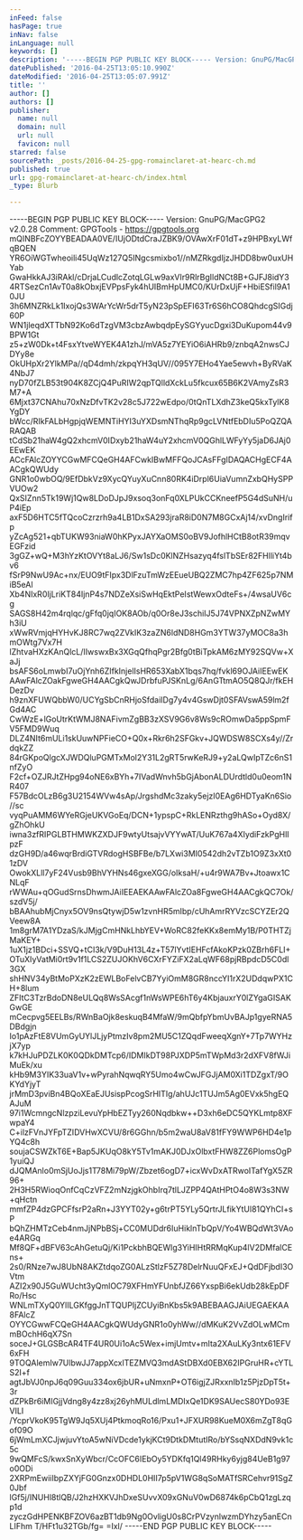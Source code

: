 ```yaml
---
inFeed: false
hasPage: true
inNav: false
inLanguage: null
keywords: []
description: '-----BEGIN PGP PUBLIC KEY BLOCK----- Version: GnuPG/MacGPG2 v2.0.28 Comment: GPGTools - https://gpgtools.org mQINBFcZOYYBEADAA0VE/IUjODtdCraJZBK9/OVAwXrF01dT+z9HPBxyLWfqBQEN YR6OiWGTwheoili45UqWz127Q5INgcsmixbo1//nMZRkgdIjzJHDD8bw0uxUHYab GwaHkkAJ3iRAkl/cDrjaLCudlcZotqLGLw9axVIr9RlrBgIldNCt8B+GJFJ8idY3 4RTSezCn1AvT0a8kObxjEVPpsFyk4hUIBmHpUMC0/KUrDxUjF+HbiESfil9A10JU 3h6MNZRkLk1IxojQs3WArYcWr5drT5yN23pSpEFI63Tr6S6hCO8QhdcgSIGdj60P WN1jleqdXTTbN92Ko6dTzgVM3cbzAwbqdpEySGYyucDgxi3DuKupom44v9BPW1Gt z5+zW0Dk+t4FsxYtveWYEK4A1zhJ/mVA5z7YEYiO6iAHRb9/znbqA2nwsCJDYy8e OkUHpXr2YlkMPa//qD4dmh/zkpqYH3qUV//095Y7EHo4Yae5ewvh+ByRVaK4NbJ7 nyD70fZLB53t904K8ZCjQ4PuRIW2qpTQlldXckLu5fkcux65B6K2VAmyZsR3M7+A 6Mjxt37CNAhu70xNzDfvTK2v28c5J722wEdpo/0tQnTLXdhZ3keQ5kxTylK8YgDY bWcc/RIkFALbHgpjqWEMNTiHYI3uYXDsmNThqRp9gcLVNtfEbDIu5PoQZQARAQAB tCdSb21haW4gQ2xhcmV0IDxyb21haW4uY2xhcmV0QGhlLWFyYy5jaD6JAj0EEwEK ACcFAlcZOYYCGwMFCQeGH4AFCwkIBwMFFQoJCAsFFgIDAQACHgECF4AACgkQWUdy GNR1o0wbOQ/9EfDbkVz9XycQYuyXuCnn80RK4iDrpl6UiaVumnZxbQHySPPVUOw2 QxSIZnn5Tk19Wj1Qw8LDoDJpJ9xsoq3onFq0XLPUkCCKneefP5G4dSuNH/uP4iEp axF5D6HTC5fTQcoCzrzrh9a4LB1DxSA293jraR8iD0N7M8GCxAj14/xvDngIrifp yZcAg521+qbTUKW93niaW0hKPyxJAYXaOMS0oBV9JofhlHCtB8otR39mqvEGFzid 3gGZ+wQ+M3hYzKtOVYt8aLJ6/Sw1sDc0KlNZHsazyq4fslTbSEr82FHlliYt4bv6 fSrP9NwU9Ac+nx/EUO9tFIpx3DlFzuTmWzEEueUBQ2ZMC7hp4ZF625p7NMiB5eAl Xb4NIxR0IjLriKT84IjnP4s7NDZeXsiSwHqEktPeIstWewxOdteFs+/4wsaUV6cg SAGS8H42m4rqlqc/gFfq0jqIOK8AOb/q0Or8eJ3schiIJ5J74VPNXZpNZwMYh3iU xWwRVmjqHYHvKJ8RC7wq2ZVkIK3zaZN6ldND8HGm3YTW37yMOC8a3hmOWtg7Vx7H lZhtvaHXzKAnQlcL/IIwswxBx3XGqQfhqPgr2Bfg0tBiTpkAM6zMY92SQVw+XaJj bsAFS6oLmwbI7uOjYnh6ZIfkInjelIsHR653XabX1bqs7hq/fvkl69OJAiIEEwEK AAwFAlcZOakFgweGH4AACgkQwJDrbfuPJSKnLg/6AnGTtmAO5Q8QJr/fkEHDezDv h9znXFUWQbbW0/UCYgSbCnRHjoSfdaiIDg7y4v4GswDjt0SFAVswA59lm2fGd4AC CwWzE+lGoUtrKtWMJ8NAFivmZgBB3zXSV9G6v8Ws9cROmwDa5ppSpmFV5FMD9Wuq DLZ4NIt6mULi1skUuwNPFieCO+Q0x+Rkr6h2SFGkv+JQWDSW8SCXs4y//ZrdqkZZ 84rGKpoQlgcXJWDQluPGMTxMol2Y31L2gRT5rwKeRJ9+y2aLQwIpTZc6nS1nfZyO F2cf+OZJRJtZHpg94oNE6xBYh+7IVadWnvh5bGjAbonALDUrdtld0u0eom1NR407 F57BdcOLzB6g3U2154WVw4sAp/JrgshdMc3zaky5ejzI0EAg6HDTyaKn6Sio//sc vyqPuAMM6WYeRGjeUKVGoEq/DCN+1ypspC+RkLENRzthg9hASo+Oyd8X/gZhOhkU iwna3zfRIPGLBTHMWKZXDJF9wtyUtsajvVYYwAT/UuK767a4XIydiFzkPgHlIpzF dzGH9D/a46wqrBrdiGTVRdogHSBFBe/b7LXwi3MI0542dh2vTZb1O9Z3xXt01zDV OwokXLll7yF24Vusb9BhVYHNs46gxeXGG/oIksaH/+u4r9WA7Bv+Jtoawx1CNLqF rWWAu+qOGudSrnsDhwmJAiIEEAEKAAwFAlcZOa8FgweGH4AACgkQC7Ok/szdV5j/ bBAAhubMjCnyx5OV9nsQtywjD5w1zvnHR5mIbp/cUhAmrRYVzcSCYZEr2QVeew8A 1m8grM7A1YDzaS/kJMjgCmHNkLhbYEV+WoRC82feKKx8emMy1B/P0THTZjMaKEY+ 1uX1jz1BDci+SSVQ+tCI3k/V9DuH13L4z+T57lYvtIEHFcfAkoKPzk0ZBrh6FLI+ OTuXIyVatMi0rt9v1f1LCS2ZUJOKhV6CXrFYZiFX2aLqWF68pjRBpdcD5C0dl3GX shHNV34yBtMoPXzK2zEWLBoFelvCB7YyiOmM8GR8nccYI1rX2UDdqwPX1CH+8lum ZFItC3TzrBdoDN8eULQq8WsSAcgf1nWsWPE6hT6y4KbjauxrY0lZYgaGISAKGwGE mCecpvg5EELBs/RWnBaOjk8eskuqB4MfaW/9mQbfpYbmUvBAJp1gyeRNA5DBdgjn Io1pAzFtE8VUmGyUYlJLjyPtmzIv8pm2MU5C1ZQqdFweeqXgnY+7Tp7WYHzjX7yp k7kHJuPDZLK0K0QDkDMTcp6/IDMIkDT98PJXDP5mTWpMd3r2dXFV8fWJiMuEk/xu kHb9M3YIK33uaV1v+wPyrahNqwqRY5Umo4wCwJFGJjAM0Xi1TDZgxT/9OKYdYjyT jrMmD3pviBn4BQoXEaEJUsispPcogSrHITIg/ahUJc1TUJm5Ag0EVxk5hgEQAJuM 97i1WcmngcNlzpziLevuYpHbEZTyy260Nqdbkw++D3xh6eDC5QYKLmtp8XFwpaY4 C+ilzFVnJYFpTZIDVHwXCVU/8r6GGhn/b5m2waU8aV81fFY9WWP6HD4e1pYQ4c8h soujaCSWZkT6E+Bap5JKUqO8kY5Tv1mAKJ0DJxOlbxtFHW8ZZ6PlomsOgP1yuiQJ dJQMAnlo0mSjUoJjs1T78Mi79pW/Zbzet6ogD7+icxWvDxATRwoITafYgX5ZR96+ 2H3H5RWioqOnfCqCzVFZ2mNzjgkOhbIrq7tlLJZPP4QAtHPtO4o8W3s3NW+qHctn mmfZP4dzGPCFfsrP2aRn+J3YYT02y+g6trPT5YLy5QrtrJLfikYtUl81QYhCI+sP bQhZHMTzCeb4nmJjNPbBSj+CC0MUDdr6IuHiklnTbQpV/Yo4WBQdWt3VAoe4ARGq Mf8QF+dBFV63cAhGetuQj/Ki1PckbhBQEWlg3YiHIHtRRMqKup4lV2DMfalCEns+ 2s0/RNze7wJ8UbN8AKZtdqoZG0ALzStlzF5Z78DelrNuuQFxEJ+QdDFjbdI3OVtm AZI2x90J5GuWUcht3yQmlOC79XFHmYFUnbfJZ66YxspBi6ekUdb28kEpDFRo/Hsc WNLmTXyQ0YlILGKfggJnTTQUPIjZCUyiBnKbs5k9ABEBAAGJAiUEGAEKAA8FAlcZ OYYCGwwFCQeGH4AACgkQWUdyGNR1o0yhWw//dMKuK2VvZdOLwMCmmBOchH6qX7Sn soceJ+GLGSBcAR4TF4UR0Ui1oAc5Wex+imjUmtv+mIta2XAuLKy3ntx61EFV6xFH 9TOQAlemIw7UlbwJJ7appXcxlTEZMVQ3mdAStDBXd0EBX62IPGruHR+cYTLS2I+f agtJbVJ0npJ6q09Guu334ox6jbUR+uNmxnP+OT6igjZJRxxnIb1z5PjzDpT5t+3r dZPkBr6iMIGjjVdng8y4zz8xj26yhMULdlmLMDIxQe1DK9SAUecS80YDo93EVILI /YcprVkoK95TgW9Jq5XUj4PtkmoqRo16/Pxu1+JFXUR98KueM0X6mZgT8qGof09O 6jWmLmXCJjwjuvYtoA5wNiVDcde1ykjKCt9DtkDMtutIRo/bYSsqNXDdN9vk1c5c 9wQMFcS/kwxSnXyWbcr/CcOFC6IEbOy5YDKfq1Ql49RHky6yjg84UeB1g97o0ODi 2XRPmEwiiIbpZXYjFG0Gnzx0DHDL0HII7p5pV1WG8qSoMATfSRCehvr91SgZ0Jbf lGf5j/INUHl8tlQB/J2hzHXKVJhDxeSUvvX09xGNuV0wD6874k6pCbQ1zgLzqp1d zyczGdHPENKBFZOV6azBT1db9Ng0OvligU0s8CrPVzynlwzmDYhzy5anECnLIFhm T/HFt1u32TGb/fg= =Ixl/ -----END PGP PUBLIC KEY BLOCK----- '
datePublished: '2016-04-25T13:05:10.990Z'
dateModified: '2016-04-25T13:05:07.991Z'
title: ''
author: []
authors: []
publisher:
  name: null
  domain: null
  url: null
  favicon: null
starred: false
sourcePath: _posts/2016-04-25-gpg-romainclaret-at-hearc-ch.md
published: true
url: gpg-romainclaret-at-hearc-ch/index.html
_type: Blurb

---
```

-----BEGIN PGP PUBLIC KEY BLOCK----- Version: GnuPG/MacGPG2 v2.0.28 Comment: GPGTools - https://gpgtools.org mQINBFcZOYYBEADAA0VE/IUjODtdCraJZBK9/OVAwXrF01dT+z9HPBxyLWfqBQEN YR6OiWGTwheoili45UqWz127Q5INgcsmixbo1//nMZRkgdIjzJHDD8bw0uxUHYab GwaHkkAJ3iRAkl/cDrjaLCudlcZotqLGLw9axVIr9RlrBgIldNCt8B+GJFJ8idY3 4RTSezCn1AvT0a8kObxjEVPpsFyk4hUIBmHpUMC0/KUrDxUjF+HbiESfil9A10JU 3h6MNZRkLk1IxojQs3WArYcWr5drT5yN23pSpEFI63Tr6S6hCO8QhdcgSIGdj60P WN1jleqdXTTbN92Ko6dTzgVM3cbzAwbqdpEySGYyucDgxi3DuKupom44v9BPW1Gt z5+zW0Dk+t4FsxYtveWYEK4A1zhJ/mVA5z7YEYiO6iAHRb9/znbqA2nwsCJDYy8e OkUHpXr2YlkMPa//qD4dmh/zkpqYH3qUV//095Y7EHo4Yae5ewvh+ByRVaK4NbJ7 nyD70fZLB53t904K8ZCjQ4PuRIW2qpTQlldXckLu5fkcux65B6K2VAmyZsR3M7+A 6Mjxt37CNAhu70xNzDfvTK2v28c5J722wEdpo/0tQnTLXdhZ3keQ5kxTylK8YgDY bWcc/RIkFALbHgpjqWEMNTiHYI3uYXDsmNThqRp9gcLVNtfEbDIu5PoQZQARAQAB tCdSb21haW4gQ2xhcmV0IDxyb21haW4uY2xhcmV0QGhlLWFyYy5jaD6JAj0EEwEK ACcFAlcZOYYCGwMFCQeGH4AFCwkIBwMFFQoJCAsFFgIDAQACHgECF4AACgkQWUdy GNR1o0wbOQ/9EfDbkVz9XycQYuyXuCnn80RK4iDrpl6UiaVumnZxbQHySPPVUOw2 QxSIZnn5Tk19Wj1Qw8LDoDJpJ9xsoq3onFq0XLPUkCCKneefP5G4dSuNH/uP4iEp axF5D6HTC5fTQcoCzrzrh9a4LB1DxSA293jraR8iD0N7M8GCxAj14/xvDngIrifp yZcAg521+qbTUKW93niaW0hKPyxJAYXaOMS0oBV9JofhlHCtB8otR39mqvEGFzid 3gGZ+wQ+M3hYzKtOVYt8aLJ6/Sw1sDc0KlNZHsazyq4fslTbSEr82FHlliYt4bv6 fSrP9NwU9Ac+nx/EUO9tFIpx3DlFzuTmWzEEueUBQ2ZMC7hp4ZF625p7NMiB5eAl Xb4NIxR0IjLriKT84IjnP4s7NDZeXsiSwHqEktPeIstWewxOdteFs+/4wsaUV6cg SAGS8H42m4rqlqc/gFfq0jqIOK8AOb/q0Or8eJ3schiIJ5J74VPNXZpNZwMYh3iU xWwRVmjqHYHvKJ8RC7wq2ZVkIK3zaZN6ldND8HGm3YTW37yMOC8a3hmOWtg7Vx7H lZhtvaHXzKAnQlcL/IIwswxBx3XGqQfhqPgr2Bfg0tBiTpkAM6zMY92SQVw+XaJj bsAFS6oLmwbI7uOjYnh6ZIfkInjelIsHR653XabX1bqs7hq/fvkl69OJAiIEEwEK AAwFAlcZOakFgweGH4AACgkQwJDrbfuPJSKnLg/6AnGTtmAO5Q8QJr/fkEHDezDv h9znXFUWQbbW0/UCYgSbCnRHjoSfdaiIDg7y4v4GswDjt0SFAVswA59lm2fGd4AC CwWzE+lGoUtrKtWMJ8NAFivmZgBB3zXSV9G6v8Ws9cROmwDa5ppSpmFV5FMD9Wuq DLZ4NIt6mULi1skUuwNPFieCO+Q0x+Rkr6h2SFGkv+JQWDSW8SCXs4y//ZrdqkZZ 84rGKpoQlgcXJWDQluPGMTxMol2Y31L2gRT5rwKeRJ9+y2aLQwIpTZc6nS1nfZyO F2cf+OZJRJtZHpg94oNE6xBYh+7IVadWnvh5bGjAbonALDUrdtld0u0eom1NR407 F57BdcOLzB6g3U2154WVw4sAp/JrgshdMc3zaky5ejzI0EAg6HDTyaKn6Sio//sc vyqPuAMM6WYeRGjeUKVGoEq/DCN+1ypspC+RkLENRzthg9hASo+Oyd8X/gZhOhkU iwna3zfRIPGLBTHMWKZXDJF9wtyUtsajvVYYwAT/UuK767a4XIydiFzkPgHlIpzF dzGH9D/a46wqrBrdiGTVRdogHSBFBe/b7LXwi3MI0542dh2vTZb1O9Z3xXt01zDV OwokXLll7yF24Vusb9BhVYHNs46gxeXGG/oIksaH/+u4r9WA7Bv+Jtoawx1CNLqF rWWAu+qOGudSrnsDhwmJAiIEEAEKAAwFAlcZOa8FgweGH4AACgkQC7Ok/szdV5j/ bBAAhubMjCnyx5OV9nsQtywjD5w1zvnHR5mIbp/cUhAmrRYVzcSCYZEr2QVeew8A 1m8grM7A1YDzaS/kJMjgCmHNkLhbYEV+WoRC82feKKx8emMy1B/P0THTZjMaKEY+ 1uX1jz1BDci+SSVQ+tCI3k/V9DuH13L4z+T57lYvtIEHFcfAkoKPzk0ZBrh6FLI+ OTuXIyVatMi0rt9v1f1LCS2ZUJOKhV6CXrFYZiFX2aLqWF68pjRBpdcD5C0dl3GX shHNV34yBtMoPXzK2zEWLBoFelvCB7YyiOmM8GR8nccYI1rX2UDdqwPX1CH+8lum ZFItC3TzrBdoDN8eULQq8WsSAcgf1nWsWPE6hT6y4KbjauxrY0lZYgaGISAKGwGE mCecpvg5EELBs/RWnBaOjk8eskuqB4MfaW/9mQbfpYbmUvBAJp1gyeRNA5DBdgjn Io1pAzFtE8VUmGyUYlJLjyPtmzIv8pm2MU5C1ZQqdFweeqXgnY+7Tp7WYHzjX7yp k7kHJuPDZLK0K0QDkDMTcp6/IDMIkDT98PJXDP5mTWpMd3r2dXFV8fWJiMuEk/xu kHb9M3YIK33uaV1v+wPyrahNqwqRY5Umo4wCwJFGJjAM0Xi1TDZgxT/9OKYdYjyT jrMmD3pviBn4BQoXEaEJUsispPcogSrHITIg/ahUJc1TUJm5Ag0EVxk5hgEQAJuM 97i1WcmngcNlzpziLevuYpHbEZTyy260Nqdbkw++D3xh6eDC5QYKLmtp8XFwpaY4 C+ilzFVnJYFpTZIDVHwXCVU/8r6GGhn/b5m2waU8aV81fFY9WWP6HD4e1pYQ4c8h soujaCSWZkT6E+Bap5JKUqO8kY5Tv1mAKJ0DJxOlbxtFHW8ZZ6PlomsOgP1yuiQJ dJQMAnlo0mSjUoJjs1T78Mi79pW/Zbzet6ogD7+icxWvDxATRwoITafYgX5ZR96+ 2H3H5RWioqOnfCqCzVFZ2mNzjgkOhbIrq7tlLJZPP4QAtHPtO4o8W3s3NW+qHctn mmfZP4dzGPCFfsrP2aRn+J3YYT02y+g6trPT5YLy5QrtrJLfikYtUl81QYhCI+sP bQhZHMTzCeb4nmJjNPbBSj+CC0MUDdr6IuHiklnTbQpV/Yo4WBQdWt3VAoe4ARGq Mf8QF+dBFV63cAhGetuQj/Ki1PckbhBQEWlg3YiHIHtRRMqKup4lV2DMfalCEns+ 2s0/RNze7wJ8UbN8AKZtdqoZG0ALzStlzF5Z78DelrNuuQFxEJ+QdDFjbdI3OVtm AZI2x90J5GuWUcht3yQmlOC79XFHmYFUnbfJZ66YxspBi6ekUdb28kEpDFRo/Hsc WNLmTXyQ0YlILGKfggJnTTQUPIjZCUyiBnKbs5k9ABEBAAGJAiUEGAEKAA8FAlcZ OYYCGwwFCQeGH4AACgkQWUdyGNR1o0yhWw//dMKuK2VvZdOLwMCmmBOchH6qX7Sn soceJ+GLGSBcAR4TF4UR0Ui1oAc5Wex+imjUmtv+mIta2XAuLKy3ntx61EFV6xFH 9TOQAlemIw7UlbwJJ7appXcxlTEZMVQ3mdAStDBXd0EBX62IPGruHR+cYTLS2I+f agtJbVJ0npJ6q09Guu334ox6jbUR+uNmxnP+OT6igjZJRxxnIb1z5PjzDpT5t+3r dZPkBr6iMIGjjVdng8y4zz8xj26yhMULdlmLMDIxQe1DK9SAUecS80YDo93EVILI /YcprVkoK95TgW9Jq5XUj4PtkmoqRo16/Pxu1+JFXUR98KueM0X6mZgT8qGof09O 6jWmLmXCJjwjuvYtoA5wNiVDcde1ykjKCt9DtkDMtutIRo/bYSsqNXDdN9vk1c5c 9wQMFcS/kwxSnXyWbcr/CcOFC6IEbOy5YDKfq1Ql49RHky6yjg84UeB1g97o0ODi 2XRPmEwiiIbpZXYjFG0Gnzx0DHDL0HII7p5pV1WG8qSoMATfSRCehvr91SgZ0Jbf lGf5j/INUHl8tlQB/J2hzHXKVJhDxeSUvvX09xGNuV0wD6874k6pCbQ1zgLzqp1d zyczGdHPENKBFZOV6azBT1db9Ng0OvligU0s8CrPVzynlwzmDYhzy5anECnLIFhm T/HFt1u32TGb/fg= =Ixl/ -----END PGP PUBLIC KEY BLOCK-----
